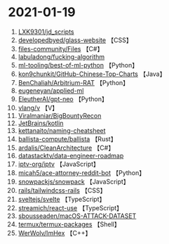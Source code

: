 # 2021-01-19

1. [LXK9301/jd_scripts](https://github.com/LXK9301/jd_scripts) 
2. [developedbyed/glass-website](https://github.com/developedbyed/glass-website) 【CSS】
3. [files-community/Files](https://github.com/files-community/Files) 【C#】
4. [labuladong/fucking-algorithm](https://github.com/labuladong/fucking-algorithm) 
5. [ml-tooling/best-of-ml-python](https://github.com/ml-tooling/best-of-ml-python) 【Python】
6. [kon9chunkit/GitHub-Chinese-Top-Charts](https://github.com/kon9chunkit/GitHub-Chinese-Top-Charts) 【Java】
7. [BenChaliah/Arbitrium-RAT](https://github.com/BenChaliah/Arbitrium-RAT) 【Python】
8. [eugeneyan/applied-ml](https://github.com/eugeneyan/applied-ml) 
9. [EleutherAI/gpt-neo](https://github.com/EleutherAI/gpt-neo) 【Python】
10. [vlang/v](https://github.com/vlang/v) 【V】
11. [Viralmaniar/BigBountyRecon](https://github.com/Viralmaniar/BigBountyRecon) 
12. [JetBrains/kotlin](https://github.com/JetBrains/kotlin) 
13. [kettanaito/naming-cheatsheet](https://github.com/kettanaito/naming-cheatsheet) 
14. [ballista-compute/ballista](https://github.com/ballista-compute/ballista) 【Rust】
15. [ardalis/CleanArchitecture](https://github.com/ardalis/CleanArchitecture) 【C#】
16. [datastacktv/data-engineer-roadmap](https://github.com/datastacktv/data-engineer-roadmap) 
17. [iptv-org/iptv](https://github.com/iptv-org/iptv) 【JavaScript】
18. [micah5/ace-attorney-reddit-bot](https://github.com/micah5/ace-attorney-reddit-bot) 【Python】
19. [snowpackjs/snowpack](https://github.com/snowpackjs/snowpack) 【JavaScript】
20. [rails/tailwindcss-rails](https://github.com/rails/tailwindcss-rails) 【CSS】
21. [sveltejs/svelte](https://github.com/sveltejs/svelte) 【TypeScript】
22. [streamich/react-use](https://github.com/streamich/react-use) 【TypeScript】
23. [sbousseaden/macOS-ATTACK-DATASET](https://github.com/sbousseaden/macOS-ATTACK-DATASET) 
24. [termux/termux-packages](https://github.com/termux/termux-packages) 【Shell】
25. [WerWolv/ImHex](https://github.com/WerWolv/ImHex) 【C++】
